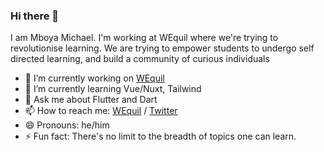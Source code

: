 ### Hi there 👋

I am Mboya Michael. I'm working at WEquil where we're trying to revolutionise learning. We are trying to empower
students to undergo self directed learning, and build a community of curious individuals

- 🔭 I’m currently working on [WEquil](https://wequil.app)
- 🌱 I’m currently learning Vue/Nuxt, Tailwind
- 💬 Ask me about Flutter and Dart 
- 📫 How to reach me: [WEquil](https://wequil.app) / [Twitter](https://twitter.com/MboyaMichael1)
- 😄 Pronouns: he/him
- ⚡ Fun fact: There's no limit to the breadth of topics one can learn.


<!--
**mboyamike/mboyamike** is a ✨ _special_ ✨ repository because its `README.md` (this file) appears on your GitHub profile.
Here are some ideas to get you started:

- 🔭 I’m currently working on ...
- 🌱 I’m currently learning ...
- 👯 I’m looking to collaborate on ...
- 🤔 I’m looking for help with ...
- 💬 Ask me about ...
- 📫 How to reach me: ...
- 😄 Pronouns: ...
- ⚡ Fun fact: ...
-->
